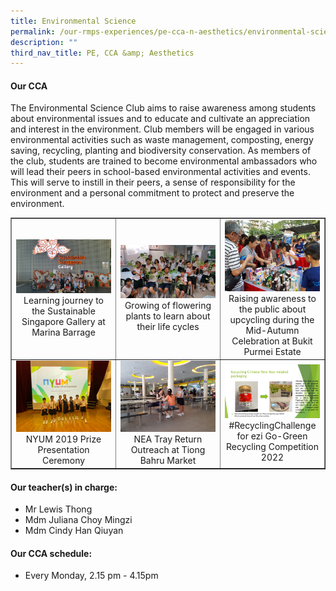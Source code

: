 ```yaml
---
title: Environmental Science
permalink: /our-rmps-experiences/pe-cca-n-aesthetics/environmental-science/
description: ""
third_nav_title: PE, CCA &amp; Aesthetics
---
```

<h4><strong>Our CCA</strong></h4>
<p>The Environmental Science Club aims to raise awareness among students about environmental issues and to educate and cultivate an appreciation and interest in the environment. Club members will be engaged in various environmental activities such as waste management, composting, energy saving, recycling, planting and biodiversity conservation. As members of the club, students are trained to become environmental ambassadors who will lead their peers in school-based environmental activities and events. This will serve to instill in their peers, a sense of responsibility for the environment and a personal commitment to protect and preserve the environment.</p>
<table style="border-collapse: collapse; width: 100%;" border="1">
<tbody>
<tr>
<td style="width: 33.3333%; text-align: center;"><img src="/images/es1.jpg">Learning journey to the Sustainable Singapore Gallery at Marina Barrage</td>
<td style="width: 33.3333%; text-align: center;"><img src="/images/es2.jpg">Growing of flowering plants to learn about their life cycles</td>
<td style="width: 33.3333%; text-align: center;"><img src="/images/es3.jpg">Raising awareness to the public about upcycling during the Mid-Autumn Celebration at Bukit Purmei Estate</td>
</tr>
<tr>
<td style="width: 33.3333%; text-align: center;"><img src="/images/es4.jpg">NYUM 2019 Prize Presentation Ceremony</td>
<td style="width: 33.3333%; text-align: center;"><img src="/images/es5.jpg">NEA Tray Return Outreach at Tiong Bahru Market</td>
<td style="width: 33.3333%; text-align: center;"><img src="/images/es6.jpg">#RecyclingChallenge for ezi Go-Green Recycling Competition 2022</td>
</tr>
</tbody>
</table>
<h4><strong>Our teacher(s) in charge:</strong></h4>
<ul>
<li>Mr Lewis Thong</li>
<li>Mdm Juliana Choy Mingzi</li>
<li>Mdm Cindy Han Qiuyan</li>
</ul>
<h4><strong>Our CCA schedule:</strong></h4>
<ul>
<li>Every Monday, 2.15 pm - 4.15pm&nbsp;</li>
</ul>